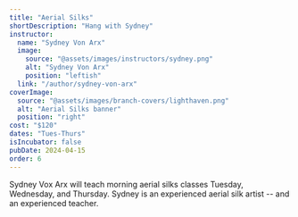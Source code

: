 ```yaml
---
title: "Aerial Silks"
shortDescription: "Hang with Sydney"
instructor:
  name: "Sydney Von Arx"
  image:
    source: "@assets/images/instructors/sydney.png"
    alt: "Sydney Von Arx"
    position: "leftish"
  link: "/author/sydney-von-arx"
coverImage:
  source: "@assets/images/branch-covers/lighthaven.png"
  alt: "Aerial Silks banner"
  position: "right"
cost: "$120"
dates: "Tues-Thurs"
isIncubator: false
pubDate: 2024-04-15
order: 6
---
```


Sydney Vox Arx will teach morning aerial silks classes Tuesday, Wednesday, and Thursday. Sydney is an experienced aerial silk artist -- and an experienced teacher.
